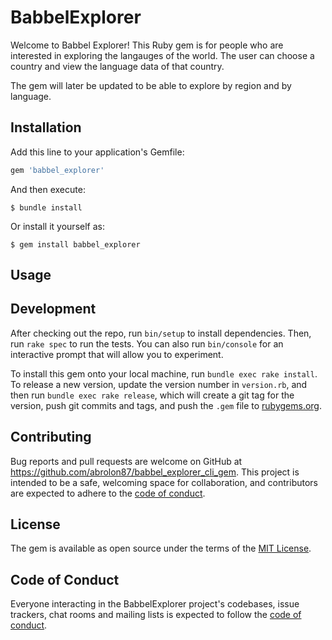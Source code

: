 # BabbelExplorer

Welcome to Babbel Explorer! This Ruby gem is for people who are interested in exploring the langauges of the world. The user can choose a country and view the language data of that country.

The gem will later be updated to be able to explore by region and by language.

## Installation

Add this line to your application's Gemfile:

```ruby
gem 'babbel_explorer'
```

And then execute:

    $ bundle install

Or install it yourself as:

    $ gem install babbel_explorer

## Usage

## Development

After checking out the repo, run `bin/setup` to install dependencies. Then, run `rake spec` to run the tests. You can also run `bin/console` for an interactive prompt that will allow you to experiment.

To install this gem onto your local machine, run `bundle exec rake install`. To release a new version, update the version number in `version.rb`, and then run `bundle exec rake release`, which will create a git tag for the version, push git commits and tags, and push the `.gem` file to [rubygems.org](https://rubygems.org).

## Contributing

Bug reports and pull requests are welcome on GitHub at https://github.com/abrolon87/babbel_explorer_cli_gem. This project is intended to be a safe, welcoming space for collaboration, and contributors are expected to adhere to the [code of conduct](https://github.com/abrolon87/babbel_explorer_cli_gem/blob/master/CODE_OF_CONDUCT.md).

## License

The gem is available as open source under the terms of the [MIT License](https://opensource.org/licenses/MIT).

## Code of Conduct

Everyone interacting in the BabbelExplorer project's codebases, issue trackers, chat rooms and mailing lists is expected to follow the [code of conduct](https://github.com/abrolon87/babbel_explorer_cli_gem/blob/master/CODE_OF_CONDUCT.md).
